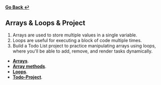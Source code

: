 #### [Go Back ↩](../README.md)
## Arrays & Loops & Project

 1. Arrays are used to store multiple values in a single variable. 
 2. Loops are useful for executing a block of code multiple times.
 3. Build a Todo List project to practice manipulating arrays using loops, where you'll be able to add, remove, and render tasks dynamically.

- [**Arrays**](./arrays/README.md).
- [**Array methods**](./array-methods/README.md).
- [**Loops**](./loops/README.md).
- [**Todo-Project**](./Todo-project/README.md).